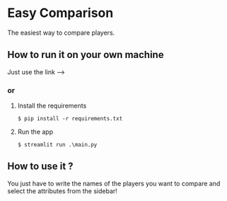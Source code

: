 # Easy Comparison

The easiest way to compare players.

## How to run it on your own machine

Just use the link -->

### or

1. Install the requirements

   ```
   $ pip install -r requirements.txt
   ```

2. Run the app

   ```
   $ streamlit run .\main.py

   ```

## How to use it ?

You just have to write the names of the players you want to compare and select the attributes from the sidebar!
